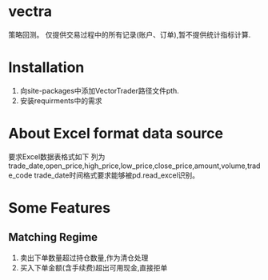 # vectra
策略回测。
仅提供交易过程中的所有记录(账户、订单),暂不提供统计指标计算.

# Installation
1. 向site-packages中添加VectorTrader路径文件pth.
2. 安装requirments中的需求

# About Excel format data source
要求Excel数据表格式如下
列为trade\_date,open\_price,high\_price,low\_price,close\_price,amount,volume,trade\_code
trade\_date时间格式要求能够被pd.read_excel识别。

# Some Features
## Matching Regime
1. 卖出下单数量超过持仓数量,作为清仓处理
2. 买入下单金额(含手续费)超出可用现金,直接拒单

